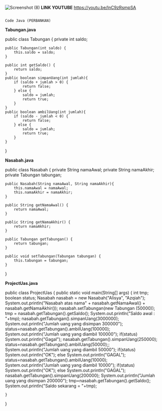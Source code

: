 ![Screenshot (8)](https://user-images.githubusercontent.com/116371917/212474526-f9252797-e21f-4a08-874b-a281830a9df9.png)
**LINK YOUTUBE**
https://youtu.be/lnC9zRsmpSA

                                                                        Code Java (PERBANKAN)
**Tabungan.java**

public class Tabungan {
    private int saldo;

    public Tabungan(int saldo) {
        this.saldo = saldo;
    }

    public int getSaldo() {
        return saldo;
    }
    public boolean simpanUang(int jumlah){
        if (saldo + jumlah > 0) {
            return false;
        } else {
            saldo = jumlah;
            return true;
        }
    }
    public boolean ambilUang(int jumlah){
        if (saldo - jumlah < 0) {
            return false;
        } else {
            saldo = jumlah;
            return true;
        }
    }
}


**Nasabah.java**

public class Nasabah {
    private String namaAwal;
    private String namaAkhir;
    private Tabungan tabungan;

    public Nasabah(String namaAwal, String namaAkhir){
        this.namaAwal = namaAwal;
        this.namaAkhir = namaAkhir;
    }

    public String getNamaAwal() {
        return namaAwal;
    }

    public String getNamaAkhir() {
        return namaAkhir;
    }

    public Tabungan getTabungan() {
        return tabungan;
    }

    public void setTabungan(Tabungan tabungan) {
        this.tabungan = tabungan;
    }

}


**ProjectUas.java**

public class ProjectUas {
    public static void main(String[] args) {
        int tmp;
        boolean status;
        Nasabah nasabah = new Nasabah("Alisya", "Azqiah");
        System.out.println("Nasabah atas nama" + nasabah.getNamaAwal() + nasabah.getNamaAkhir());
        nasabah.setTabungan(new Tabungan (50000));
        tmp = nasabah.getTabungan().getSaldo();
        System.out.println("Saldo awal : "+tmp);
        nasabah.getTabungan().simpanUang(3000000);
        System.out.println("Jumlah uang yang disimpan 300000");
        status=nasabah.getTabungan().ambilUang(100000);
        System.out.println("Jumlah uang yang diambil 100000");
        if(status)
            System.out.println("Gagal");
        nasabah.getTabungan().simpanUang(250000);
        status=nasabah.getTabungan().ambilUang(50000);;
        System.out.println("Jumlah uang yang diambil 50000");
        if(status)
            System.out.println("OK");
        else
            System.out.println("GAGAL");
        status=nasabah.getTabungan().ambilUang(10000);
        System.out.println("Jumlah uang yang diambil 10000");
        if(status)
            System.out.println("OK");
        else
            System.out.println("GAGAL");
        nasabah.getTabungan().simpanUang(200000);
        System.out.println("Jumlah uang yang disimpan 200000");
        tmp=nasabah.getTabungan().getSaldo();
        System.out.println("Saldo sekarang = "+tmp);

    }
}
